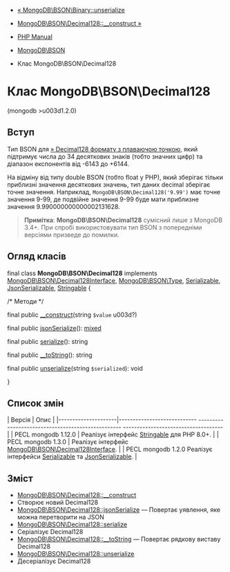 - [«
MongoDB\BSON\Binary::unserialize](mongodb-bson-binary.unserialize.md)
- [MongoDB\BSON\Decimal128::\_\_construct
»](mongodb-bson-decimal128.construct.md)

- [PHP Manual](index.md)
- [MongoDB\BSON](book.bson.md)
- Клас MongoDB\BSON\Decimal128

# Клас MongoDB\BSON\Decimal128

(mongodb \>u003d1.2.0)

## Вступ

Тип BSON для [» Decimal128 формату з плаваючою
точкою](https://en.wikipedia.org/wiki/Decimal128_floating-point_format),
який підтримує числа до 34 десяткових знаків (тобто значних
цифр) та діапазон експонентів від -6143 до +6144.

На відміну від типу double BSON (тобто float у PHP), який зберігає
тільки приблизні значення десяткових значень, тип даних decimal
зберігає точне значення. Наприклад, `MongoDB\BSON\Decimal128('9.99')`
має точне значення 9-99, де подвійне значення 9-99 буде мати
приблизне значення 9.990000000000002131628.

> **Примітка**: **MongoDB\BSON\Decimal128** сумісний лише з MongoDB
>3.4+. При спробі використовувати тип BSON з попередніми версіями
> призведе до помилки.

## Огляд класів

final class **MongoDB\BSON\Decimal128** implements
[MongoDB\BSON\Decimal128Interface](class.mongodb-bson-decimal128interface.md),
[MongoDB\BSON\Type](class.mongodb-bson-type.md),
[Serializable](class.serializable.md),
[JsonSerializable](class.jsonserializable.md),
[Stringable](class.stringable.md) {

/\* Методи \*/

final public
[\_\_construct](mongodb-bson-decimal128.construct.md)(string `$value`
u003d?)

final public
[jsonSerialize](mongodb-bson-decimal128.jsonserialize.md)():
[mixed](language.types.declarations.md#language.types.declarations.mixed)

final public [serialize](mongodb-bson-decimal128.serialize.md)():
string

final public [\_\_toString](mongodb-bson-decimal128.tostring.md)():
string

final public
[unserialize](mongodb-bson-decimal128.unserialize.md)(string
`$serialized`): void

}

## Список змін

| Версія | Опис |
|---------------------|---------------------------- -------------------------------------------------- ------------------------------------|
| PECL mongodb 1.12.0 | Реалізує інтерфейс [Stringable](class.stringable.md) для PHP 8.0+. |
| PECL mongodb 1.3.0 | Реалізує інтерфейс [MongoDB\BSON\Decimal128Interface](class.mongodb-bson-decimal128interface.md). |
| PECL mongodb 1.2.0 Реалізує інтерфейси [Serializable](class.serializable.md) та [JsonSerializable](class.jsonserializable.md). |

## Зміст

- [MongoDB\BSON\Decimal128::\_\_construct](mongodb-bson-decimal128.construct.md)
- Створює новий Decimal128
- [MongoDB\BSON\Decimal128::jsonSerialize](mongodb-bson-decimal128.jsonserialize.md)
— Повертає уявлення, яке можна перетворити на JSON
- [MongoDB\BSON\Decimal128::serialize](mongodb-bson-decimal128.serialize.md)
- Серіалізує Decimal128
- [MongoDB\BSON\Decimal128::\_\_toString](mongodb-bson-decimal128.tostring.md)
— Повертає рядкову виставу Decimal128
- [MongoDB\BSON\Decimal128::unserialize](mongodb-bson-decimal128.unserialize.md)
- Десеріалізує Decimal128
